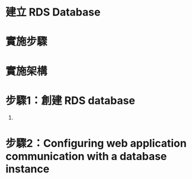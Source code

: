 # 建立 RDS Database

# 實施步驟



# 實施架構



# 步驟1：創建 RDS database


1.
# 步驟2：Configuring web application communication with a database instance
